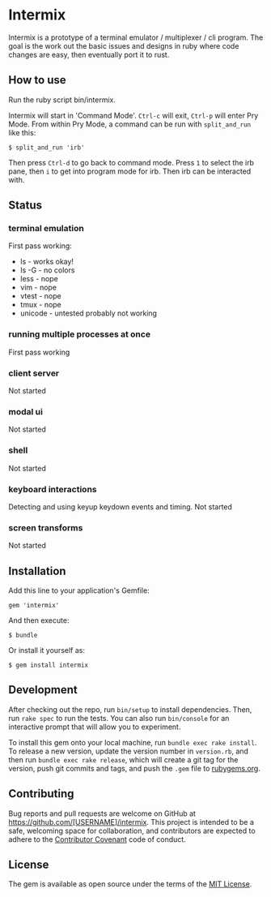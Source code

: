 # Intermix

Intermix is a prototype of a terminal emulator / multiplexer / cli
program. The goal is the work out the basic issues and designs in ruby
where code changes are easy, then eventually port it to rust.

## How to use

Run the ruby script bin/intermix.

Intermix will start in 'Command Mode'. `Ctrl-c` will exit, `Ctrl-p` will
enter Pry Mode. From within Pry Mode, a command can be run with
`split_and_run` like this:

    $ split_and_run 'irb'

Then press `Ctrl-d` to go back to command mode. Press `1` to select the irb
pane, then `i` to get into program mode for irb. Then irb can be
interacted with.

## Status

### terminal emulation

First pass working:

* ls - works okay!
* ls -G - no colors
* less - nope
* vim - nope
* vtest - nope
* tmux - nope
* unicode - untested probably not working

### running multiple processes at once

First pass working

### client server

Not started

### modal ui

Not started

### shell

Not started

### keyboard interactions

Detecting and using keyup keydown events and timing. Not started

### screen transforms

Not started

## Installation

Add this line to your application's Gemfile:

    gem 'intermix'

And then execute:

    $ bundle

Or install it yourself as:

    $ gem install intermix

## Development

After checking out the repo, run `bin/setup` to install dependencies.
Then, run `rake spec` to run the tests. You can also run `bin/console`
for an interactive prompt that will allow you to experiment.

To install this gem onto your local machine, run `bundle exec rake
install`. To release a new version, update the version number in
`version.rb`, and then run `bundle exec rake release`, which will create
a git tag for the version, push git commits and tags, and push the
`.gem` file to [rubygems.org](https://rubygems.org).

## Contributing

Bug reports and pull requests are welcome on GitHub at
https://github.com/[USERNAME]/intermix. This project is intended to be a
safe, welcoming space for collaboration, and contributors are expected
to adhere to the [Contributor Covenant](contributor-covenant.org) code
of conduct.

## License

The gem is available as open source under the terms of the [MIT
License](http://opensource.org/licenses/MIT).
